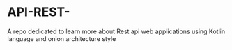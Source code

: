 # API-REST-
A repo dedicated to learn more about Rest api web applications using Kotlin language and onion architecture style 
